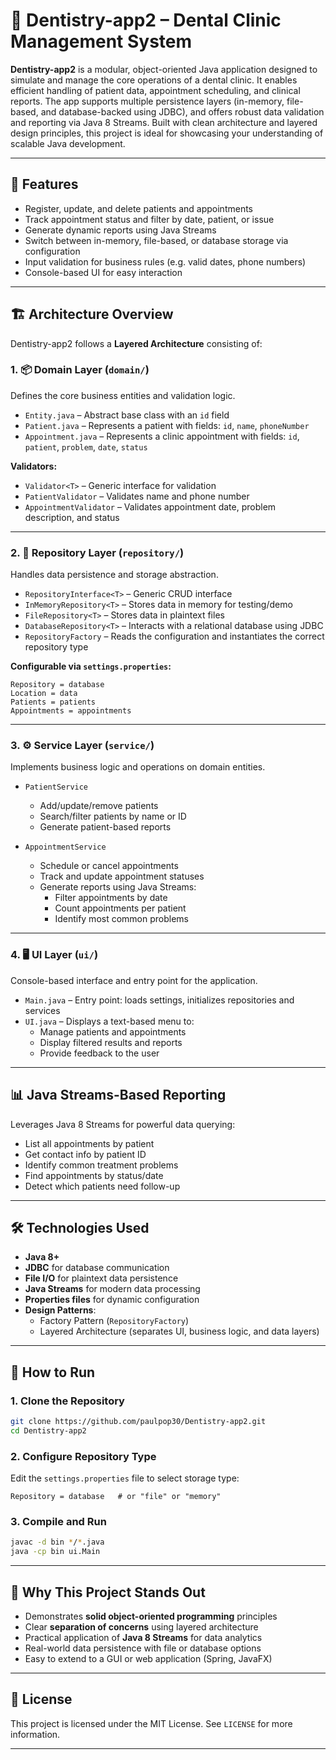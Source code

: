 
# 🦷 Dentistry-app2 – Dental Clinic Management System

**Dentistry-app2** is a modular, object-oriented Java application designed to simulate and manage the core operations of a dental clinic. It enables efficient handling of patient data, appointment scheduling, and clinical reports. The app supports multiple persistence layers (in-memory, file-based, and database-backed using JDBC), and offers robust data validation and reporting via Java 8 Streams. Built with clean architecture and layered design principles, this project is ideal for showcasing your understanding of scalable Java development.

---

## 🚀 Features

- Register, update, and delete patients and appointments
- Track appointment status and filter by date, patient, or issue
- Generate dynamic reports using Java Streams
- Switch between in-memory, file-based, or database storage via configuration
- Input validation for business rules (e.g. valid dates, phone numbers)
- Console-based UI for easy interaction

---

## 🏗️ Architecture Overview

Dentistry-app2 follows a **Layered Architecture** consisting of:

### 1. 📦 Domain Layer (`domain/`)
Defines the core business entities and validation logic.

- `Entity.java` – Abstract base class with an `id` field
- `Patient.java` – Represents a patient with fields: `id`, `name`, `phoneNumber`
- `Appointment.java` – Represents a clinic appointment with fields: `id`, `patient`, `problem`, `date`, `status`

**Validators:**
- `Validator<T>` – Generic interface for validation
- `PatientValidator` – Validates name and phone number
- `AppointmentValidator` – Validates appointment date, problem description, and status

---

### 2. 💾 Repository Layer (`repository/`)
Handles data persistence and storage abstraction.

- `RepositoryInterface<T>` – Generic CRUD interface
- `InMemoryRepository<T>` – Stores data in memory for testing/demo
- `FileRepository<T>` – Stores data in plaintext files
- `DatabaseRepository<T>` – Interacts with a relational database using JDBC
- `RepositoryFactory` – Reads the configuration and instantiates the correct repository type

**Configurable via `settings.properties`:**
```properties
Repository = database
Location = data
Patients = patients
Appointments = appointments
```

---

### 3. ⚙️ Service Layer (`service/`)
Implements business logic and operations on domain entities.

- `PatientService`  
  - Add/update/remove patients  
  - Search/filter patients by name or ID  
  - Generate patient-based reports

- `AppointmentService`  
  - Schedule or cancel appointments  
  - Track and update appointment statuses  
  - Generate reports using Java Streams:
    - Filter appointments by date
    - Count appointments per patient
    - Identify most common problems

---

### 4. 🖥️ UI Layer (`ui/`)
Console-based interface and entry point for the application.

- `Main.java` – Entry point: loads settings, initializes repositories and services
- `UI.java` – Displays a text-based menu to:
  - Manage patients and appointments
  - Display filtered results and reports
  - Provide feedback to the user

---

## 📊 Java Streams-Based Reporting

Leverages Java 8 Streams for powerful data querying:
- List all appointments by patient
- Get contact info by patient ID
- Identify common treatment problems
- Find appointments by status/date
- Detect which patients need follow-up

---

## 🛠 Technologies Used

- **Java 8+**
- **JDBC** for database communication
- **File I/O** for plaintext data persistence
- **Java Streams** for modern data processing
- **Properties files** for dynamic configuration
- **Design Patterns**:
  - Factory Pattern (`RepositoryFactory`)
  - Layered Architecture (separates UI, business logic, and data layers)

---

## 🧪 How to Run

### 1. Clone the Repository
```bash
git clone https://github.com/paulpop30/Dentistry-app2.git
cd Dentistry-app2
```

### 2. Configure Repository Type

Edit the `settings.properties` file to select storage type:
```properties
Repository = database   # or "file" or "memory"
```

### 3. Compile and Run
```bash
javac -d bin */*.java
java -cp bin ui.Main
```

---

## 🧳 Why This Project Stands Out

- Demonstrates **solid object-oriented programming** principles
- Clear **separation of concerns** using layered architecture
- Practical application of **Java 8 Streams** for data analytics
- Real-world data persistence with file or database options
- Easy to extend to a GUI or web application (Spring, JavaFX)

---

## 📃 License

This project is licensed under the MIT License. See `LICENSE` for more information.

---
